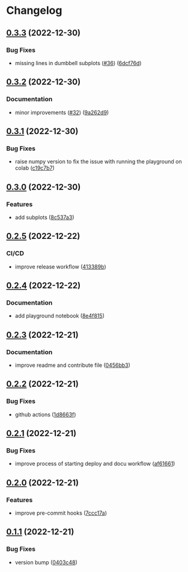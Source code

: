 # Changelog

## [0.3.3](https://github.com/invia-flights/blitzly/compare/v0.3.2...v0.3.3) (2022-12-30)


### Bug Fixes

* missing lines in dumbbell subplots ([#36](https://github.com/invia-flights/blitzly/issues/36)) ([6dcf76d](https://github.com/invia-flights/blitzly/commit/6dcf76d2d66b90772fa6e6ba2038516d05f7d104))

## [0.3.2](https://github.com/invia-flights/blitzly/compare/v0.3.1...v0.3.2) (2022-12-30)


### Documentation

* minor improvements ([#32](https://github.com/invia-flights/blitzly/issues/32)) ([9a262d9](https://github.com/invia-flights/blitzly/commit/9a262d9e543d9ae23b93b953417d2043f90f5eb3))

## [0.3.1](https://github.com/invia-flights/blitzly/compare/v0.3.0...v0.3.1) (2022-12-30)


### Bug Fixes

* raise numpy version to fix the issue with running the playground on colab ([c19c7b7](https://github.com/invia-flights/blitzly/commit/c19c7b78f912479aea97a7facf80ecd468e6fe29))

## [0.3.0](https://github.com/invia-flights/blitzly/compare/v0.2.5...v0.3.0) (2022-12-30)


### Features

* add subplots ([8c537a3](https://github.com/invia-flights/blitzly/commit/8c537a318e6a02ff58f597ec5c9a9e287aac9d32))

## [0.2.5](https://github.com/invia-flights/blitzly/compare/v0.2.4...v0.2.5) (2022-12-22)


### CI/CD

* improve release workflow ([413389b](https://github.com/invia-flights/blitzly/commit/413389b1169563698c4495e31f9ee9833b9e0e24))

## [0.2.4](https://github.com/invia-flights/blitzly/compare/v0.2.3...v0.2.4) (2022-12-22)


### Documentation

* add playground notebook ([8e4f815](https://github.com/invia-flights/blitzly/commit/8e4f8151275b6ed56883e5e951cb60f457ef2de6))

## [0.2.3](https://github.com/invia-flights/blitzly/compare/v0.2.2...v0.2.3) (2022-12-21)


### Documentation

* improve readme and contribute file ([0456bb3](https://github.com/invia-flights/blitzly/commit/0456bb36c0abf6f44bc71b09126339a7af166c61))

## [0.2.2](https://github.com/invia-flights/blitzly/compare/v0.2.1...v0.2.2) (2022-12-21)


### Bug Fixes

* github actions ([1d8663f](https://github.com/invia-flights/blitzly/commit/1d8663f2b6713b4f45c4c6a0b5891529dbd83726))

## [0.2.1](https://github.com/invia-flights/blitzly/compare/v0.2.0...v0.2.1) (2022-12-21)


### Bug Fixes

* improve process of starting deploy and docu workflow ([af61661](https://github.com/invia-flights/blitzly/commit/af6166150ced7ca118519b44d730f6ea50552134))

## [0.2.0](https://github.com/invia-flights/blitzly/compare/v0.1.1...v0.2.0) (2022-12-21)


### Features

* improve pre-commit hooks ([7ccc17a](https://github.com/invia-flights/blitzly/commit/7ccc17a8ebb41f196b0e8162a111320228406fe8))

## [0.1.1](https://github.com/invia-flights/blitzly/compare/v0.1.0...v0.1.1) (2022-12-21)


### Bug Fixes

* version bump ([0403c48](https://github.com/invia-flights/blitzly/commit/0403c48af90a73742a4acd73691e14a320a44ab3))
